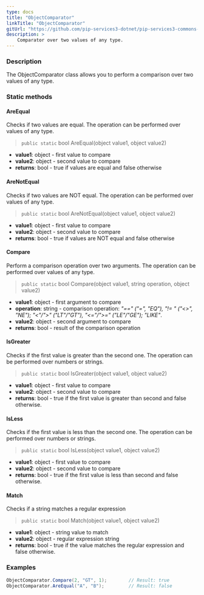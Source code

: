 ```yaml
---
type: docs
title: "ObjectComparator"
linkTitle: "ObjectComparator"
gitUrl: "https://github.com/pip-services3-dotnet/pip-services3-commons-dotnet"
description: >
    Comparator over two values of any type.
---
```


### Description

The ObjectComparator class allows you to perform a comparison over two values of any type.

### Static methods

#### AreEqual
Checks if two values are equal.
The operation can be performed over values of any type.

> `public static` bool AreEqual(object value1, object value2)

- **value1**: object - first value to compare
- **value2**: object - second value to compare
- **returns**: bool - true if values are equal and false otherwise

#### AreNotEqual
Checks if two values are NOT equal. 
The operation can be performed over values of any type.

> `public static` bool AreNotEqual(object value1, object value2)

- **value1**: object - first value to compare 
- **value2**: object - second value to compare
- **returns**: bool - true if values are NOT equal and false otherwise

#### Compare
Perform a comparison operation over two arguments.
The operation can be performed over values of any type.

> `public static` bool Compare(object value1, string operation, object value2)

- **value1**: object - first argument to compare
- **operation**: string - comparison operation: *"==" ("=", "EQ"), "!= " ("<>", "NE"); "<"/">" ("LT"/"GT"), "<="/">=" ("LE"/"GE"); "LIKE"*.
- **value2**: object - second argument to compare
- **returns**: bool - result of the comparison operation

#### IsGreater
Checks if the first value is greater than the second one.
The operation can be performed over numbers or strings.

> `public static` bool IsGreater(object value1, object value2)

- **value1**: object - first value to compare
- **value2**: object - second value to compare
- **returns**: bool - true if the first value is greater than second and false otherwise.

#### IsLess
Checks if the first value is less than the second one.
The operation can be performed over numbers or strings.

> `public static` bool IsLess(object value1, object value2)

- **value1**: object - first value to compare
- **value2**: object - second value to compare
- **returns**: bool - true if the first value is less than second and false otherwise.

#### Match
Checks if a string matches a regular expression

> `public static` bool Match(object value1, object value2)

- **value1**: object - string value to match
- **value2**: object - regular expression string
- **returns**: bool - true if the value matches the regular expression and false otherwise.

### Examples

```cs
ObjectComparator.Compare(2, "GT", 1);        // Result: true
ObjectComparator.AreEqual("A", "B");         // Result: false

```
